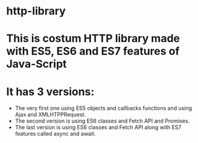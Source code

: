 # http-library

# This is costum HTTP library made with ES5, ES6 and ES7 features of Java-Script
# It has 3 versions:
- The very first one using ES5 objects and callbacks functions and using Ajax and XMLHTPPRequest. 
- The second version is using ES6 classes and Fetch API and Promises.
- The last version is using ES6 classes and Fetch API along with ES7 features called async and await.
